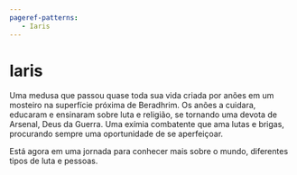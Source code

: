 ```yaml
---
pageref-patterns:
   - Iaris
---
```

# Iaris

Uma medusa que passou quase toda sua vida criada por anões em um mosteiro na superfície próxima de Beradhrim. Os anões a cuidara, educaram e ensinaram sobre luta e religião, se tornando uma devota de Arsenal, Deus da Guerra. Uma exímia combatente que ama lutas e brigas, procurando sempre uma oportunidade de se aperfeiçoar.

Está agora em uma jornada para conhecer mais sobre o mundo, diferentes tipos de luta e pessoas.
